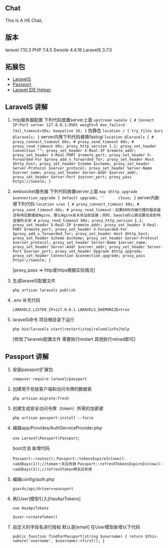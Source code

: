 ## Chat
This Is A H5 Chat;

## 版本
laravel 7.10.3
PHP 7.4.5
Swoole 4.4.16 
LaravelS 3.7.0

## 拓展包
- [LaravelS](https://github.com/hhxsv5/laravel-s).
- [Passport](https://github.com/laravel/passport).
- [Laravel IDE Helper](https://github.com/barryvdh/laravel-ide-helper).


## LaravelS 讲解
1. http服务器配置
    下列代码放置server上面
    `upstream swoole {
        # Connect IP:Port
        server 127.0.0.1:9501 weight=5 max_fails=3 fail_timeout=30s;
        keepalive 16;
    }`
    伪静态
    `location / {
         try_files $uri @laravels;
     }`
    server内用下列代码替换fastcgi
    `location @laravels {
        # proxy_connect_timeout 60s;
        # proxy_send_timeout 60s;
        # proxy_read_timeout 60s;
        proxy_http_version 1.1;
        proxy_set_header Connection "";
        proxy_set_header X-Real-IP $remote_addr;
        proxy_set_header X-Real-PORT $remote_port;
        proxy_set_header X-Forwarded-For $proxy_add_x_forwarded_for;
        proxy_set_header Host $http_host;
        proxy_set_header Scheme $scheme;
        proxy_set_header Server-Protocol $server_protocol;
        proxy_set_header Server-Name $server_name;
        proxy_set_header Server-Addr $server_addr;
        proxy_set_header Server-Port $server_port;
        proxy_pass https://swoole;
    }`
2. websocket服务器
    下列代码放置server上面
    `map $http_upgrade $connection_upgrade {
        default upgrade;
        ''      close;
    }`
    server内新增下列代码
    `location =/ws {
        # proxy_connect_timeout 60s;
        # proxy_send_timeout 60s;
        # proxy_read_timeout：如果60秒内被代理的服务器没有响应数据给Nginx，那么Nginx会关闭当前连接；同时，Swoole的心跳设置也会影响连接的关闭
        # proxy_read_timeout 60s;
        proxy_http_version 1.1;
        proxy_set_header X-Real-IP $remote_addr;
        proxy_set_header X-Real-PORT $remote_port;
        proxy_set_header X-Forwarded-For $proxy_add_x_forwarded_for;
        proxy_set_header Host $http_host;
        proxy_set_header Scheme $scheme;
        proxy_set_header Server-Protocol $server_protocol;
        proxy_set_header Server-Name $server_name;
        proxy_set_header Server-Addr $server_addr;
        proxy_set_header Server-Port $server_port;
        proxy_set_header Upgrade $http_upgrade;
        proxy_set_header Connection $connection_upgrade;
        proxy_pass https://swoole;
    }`
    
    [proxy_pass => http或https根据实际情况]
    
3. 生成laravelS配置文件 

    `php artisan laravels publish`
    
4. .env 补充代码

    `LARAVELS_LISTEN_IP=127.0.0.1
    LARAVELS_DAEMONIZE=true`
    
5. laravelS命令 项目根目录下运行
    
    `php bin/laravels start|restart|stop|reload|info|help`
    
    [修改了laravels配置文件 需要执行restart 其他执行reload即可]
    
## Passport 讲解
1. 安装passport扩展包
    
    `composer require laravel/passport`
    
2. 创建用于存放客户端和访问令牌的数据表
    
    `php artisan migrate:fresh`
    
3. 创建生成安全访问令牌（token）所需的加密键

    `php artisan passport:install --force`
    
4. 编辑app/Provides/AuthServiceProvider.php
    
    `use Laravel\Passport\Passport`;
    
    boot方法 新增代码
    
    `Passport::routes();`
    `Passport::tokensExpireIn(now()->addDays(1));//token一天后失效`
    `Passport::refreshTokensExpireIn(now()->addDays(2));//refreshToken两天后失效`

5. 编辑config/auth.php
    
    `guards/api/driver=>passport`
    
6. 再[User]模型引入[HasApiTokens]
    
    `use HasApiTokens` 
    
    `$user->createToken()`
    
7. 自定义的字段名进行授权 默认是[email] 在User模型新增以下代码

    `public function findForPassport(string $username)
    {
        return $this->where('username', $username)->first();
    }`

    
    
    
    
    
    
    
    
